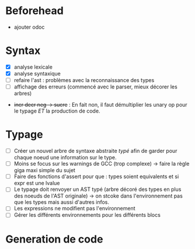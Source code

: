 # Beforehead

- ajouter odoc

# Syntax 

- [x] analyse lexicale
- [x] analyse syntaxique
- [ ] refaire l'ast : problèmes avec la reconnaissance des types
- [ ] affichage des erreurs (commencé avec le parser, mieux décorer les arbres)

- ~~incr decr neg -> sucre~~ : En fait non, il faut démultiplier les unary op pour le typage *ET* la production de code.

# Typage
- [ ] Créer un nouvel arbre de syntaxe abstraite _typé_ afin de garder pour chaque noeud une information sur le type. 
- [ ] Moins se focus sur les warnings de GCC (trop complexe) -> faire la règle giga maxi simple du sujet
- [ ] Faire des fonctions d'assert pour que : types soient equivalents et si expr est une lvalue
- [ ] Le typage doit renvoyer un AST typé (arbre décoré des types en plus des noeuds de l'AST originale) -> on stcoke dans l'environnement pas que les types mais aussi d'autres infos.
- [ ] Les expressions ne modifient pas l'environnement
- [ ] Gérer les différents environnements pour les différents blocs 

# Generation de code
